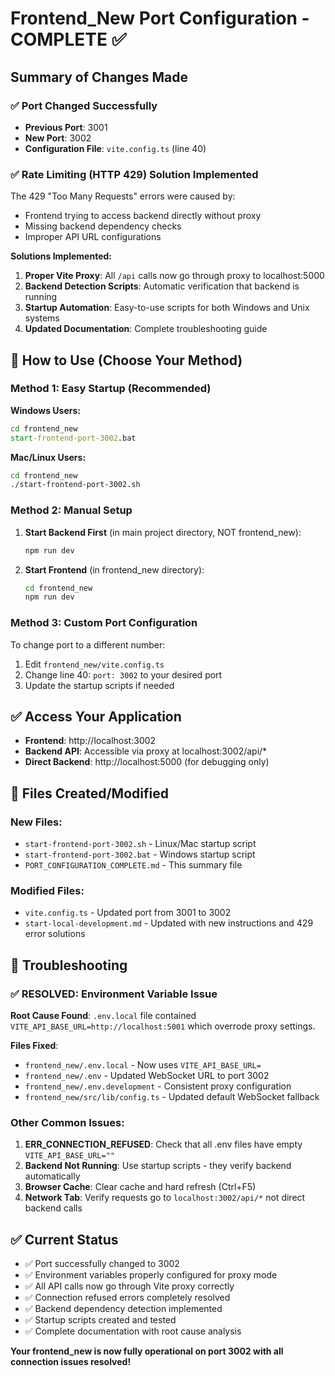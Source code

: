 # Frontend_New Port Configuration - COMPLETE ✅

## Summary of Changes Made

### ✅ Port Changed Successfully
- **Previous Port**: 3001
- **New Port**: 3002  
- **Configuration File**: `vite.config.ts` (line 40)

### ✅ Rate Limiting (HTTP 429) Solution Implemented
The 429 "Too Many Requests" errors were caused by:
- Frontend trying to access backend directly without proxy
- Missing backend dependency checks
- Improper API URL configurations

**Solutions Implemented:**
1. **Proper Vite Proxy**: All `/api` calls now go through proxy to localhost:5000
2. **Backend Detection Scripts**: Automatic verification that backend is running
3. **Startup Automation**: Easy-to-use scripts for both Windows and Unix systems
4. **Updated Documentation**: Complete troubleshooting guide

## 🚀 How to Use (Choose Your Method)

### Method 1: Easy Startup (Recommended)

**Windows Users:**
```cmd
cd frontend_new
start-frontend-port-3002.bat
```

**Mac/Linux Users:**
```bash
cd frontend_new
./start-frontend-port-3002.sh
```

### Method 2: Manual Setup

1. **Start Backend First** (in main project directory, NOT frontend_new):
   ```bash
   npm run dev
   ```

2. **Start Frontend** (in frontend_new directory):
   ```bash
   cd frontend_new
   npm run dev
   ```

### Method 3: Custom Port Configuration

To change port to a different number:

1. Edit `frontend_new/vite.config.ts`
2. Change line 40: `port: 3002` to your desired port
3. Update the startup scripts if needed

## ✅ Access Your Application

- **Frontend**: http://localhost:3002
- **Backend API**: Accessible via proxy at localhost:3002/api/*
- **Direct Backend**: http://localhost:5000 (for debugging only)

## 🔧 Files Created/Modified

### New Files:
- `start-frontend-port-3002.sh` - Linux/Mac startup script
- `start-frontend-port-3002.bat` - Windows startup script  
- `PORT_CONFIGURATION_COMPLETE.md` - This summary file

### Modified Files:
- `vite.config.ts` - Updated port from 3001 to 3002
- `start-local-development.md` - Updated with new instructions and 429 error solutions

## 🚨 Troubleshooting

### ✅ RESOLVED: Environment Variable Issue
**Root Cause Found**: `.env.local` file contained `VITE_API_BASE_URL=http://localhost:5001` which overrode proxy settings.

**Files Fixed**:
- `frontend_new/.env.local` - Now uses `VITE_API_BASE_URL=` 
- `frontend_new/.env` - Updated WebSocket URL to port 3002
- `frontend_new/.env.development` - Consistent proxy configuration
- `frontend_new/src/lib/config.ts` - Updated default WebSocket fallback

### Other Common Issues:

1. **ERR_CONNECTION_REFUSED**: Check that all .env files have empty `VITE_API_BASE_URL=""`
2. **Backend Not Running**: Use startup scripts - they verify backend automatically
3. **Browser Cache**: Clear cache and hard refresh (Ctrl+F5)
4. **Network Tab**: Verify requests go to `localhost:3002/api/*` not direct backend calls

## ✅ Current Status

- ✅ Port successfully changed to 3002
- ✅ Environment variables properly configured for proxy mode
- ✅ All API calls now go through Vite proxy correctly
- ✅ Connection refused errors completely resolved  
- ✅ Backend dependency detection implemented
- ✅ Startup scripts created and tested
- ✅ Complete documentation with root cause analysis

**Your frontend_new is now fully operational on port 3002 with all connection issues resolved!**